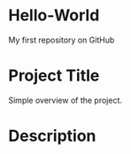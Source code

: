 # Hello-World
My first repository on GitHub

# Project Title
Simple overview of the project. 

# Description
